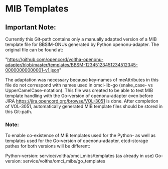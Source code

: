 # MIB Templates

## Important Note:

Currently this Git-path contains only a manually adapted version of a MIB template file for BBSIM-ONUs generated by Python openonu-adapter. The original file can be found at:

"https://github.com/opencord/voltha-openonu-adapter/blob/master/templates/BBSM-12345123451234512345-00000000000001-v1.json"

The adaptation was necessary because key-names of meAttributes in this file do not correspond with names used in omci-lib-go
(snake_case- vs UpperCamelCase-notation). This file was created to be able to test MIB template handling with the Go-version
of openonu-adapter even before JIRA https://jira.opencord.org/browse/VOL-3051 is done.
After completion of VOL-3051, automatically generated MIB template files should be stored in this Git-path.

### Note:
To enable co-existence of MIB templates used for the Python- as well as templates used for the Go-version of openonu-adapter,
etcd-storage pathes for both versions will be different:

Python-version:   service/voltha/omci_mibs/templates    (as already in use)
Go-version:       service/voltha/omci_mibs/go_templates